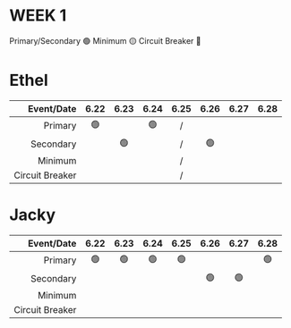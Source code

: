 # WEEK 1 

Primary/Secondary 🟢
Minimum 🟡
Circuit Breaker 🔴
# Ethel
Event/Date|6.22|6.23|6.24|6.25|6.26|6.27|6.28
--:|:--:|:--:|:--:|:--:|:--:|:--:|:--:|
Primary|🟢||🟢|/|
Secondary| |🟢||/|🟢|
Minimum||||/|
Circuit Breaker||||/|

# Jacky
Event/Date|6.22|6.23|6.24|6.25|6.26|6.27|6.28
--:|:--:|:--:|:--:|:--:|:--:|:--:|:--:|
Primary|🟢|🟢|🟢|🟢|||🟢
Secondary|||||🟢|🟢||
Minimum|
Circuit Breaker|
